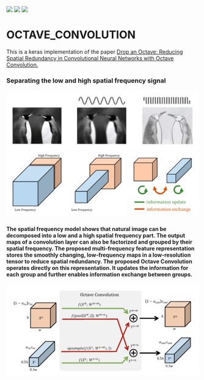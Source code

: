 ![](https://img.shields.io/badge/language-python_keras-orange.svg)
![](https://img.shields.io/badge/progress-70-green.svg)
[![](https://img.shields.io/badge/reference-paper-blue.svg)](https://arxiv.org/abs/1904.05049)
# OCTAVE_CONVOLUTION

This is a keras implementation of the paper [Drop an Octave: Reducing Spatial Redundancy in Convolutional Neural Networks with Octave Convolution.](https://arxiv.org/abs/1904.05049)


### Separating the low and high spatial frequency signal


![](fig/fig1.png)
![](fig/fig2.png)

#### The spatial frequency model shows that natural image can be decomposed into a low and a high spatial frequency part. The output maps of a convolution layer can also be factorized and grouped by their spatial frequency. The proposed multi-frequency feature representation stores the smoothly changing, low-frequency maps in a low-resolution tensor to reduce spatial redundancy. The proposed Octave Convolution operates directly on this representation. It updates the information for each group and further enables information exchange between groups.

![](fig/octave.png)
